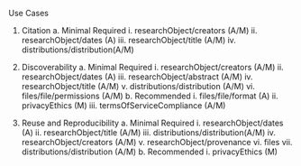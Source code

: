 Use Cases
 1)	Citation
  a.	Minimal Required 
    i.	researchObject/creators (A/M)
    ii.	researchObject/dates (A)
    iii.	researchObject/title (A/M)
    iv.	distributions/distribution(A/M)

 2)	Discoverability 
  a.	Minimal Required
    i.	researchObject/creators (A/M)
    ii.	researchObject/dates (A)
    iii.	researchObject/abstract (A/M)
    iv.	researchObject/title (A/M)
    v.	distributions/distribution (A/M)
    vi.	files/file/permissions (A/M)
  b.	Recommended
    i.	files/file/format (A)
    ii.	privacyEthics (M)
    iii.	termsOfServiceCompliance (A/M)

 3)	Reuse and Reproducibility
  a.	Minimal Required
    i.	researchObject/dates (A)
    ii.	researchObject/title (A/M)
    iii.	distributions/distribution(A/M)
    iv.	researchObject/creators (A/M)
    v.	researchObject/provenance 
    vi.	files 
    vii.	distributions/distribution (A/M)
  b.	Recommended
    i.	privacyEthics (M)
